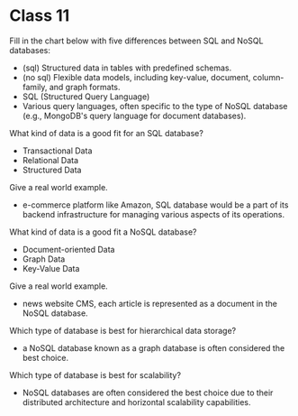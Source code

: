 # Class 11

Fill in the chart below with five differences between SQL and NoSQL databases:

- (sql) Structured data in tables with predefined schemas.
- (no sql) Flexible data models, including key-value, document, column-family, and graph formats.
- SQL (Structured Query Language)
- Various query languages, often specific to the type of NoSQL database (e.g., MongoDB's query language for document databases).

What kind of data is a good fit for an SQL database?

- Transactional Data
- Relational Data
- Structured Data

Give a real world example.

- e-commerce platform like Amazon, SQL database would be a part of its backend infrastructure for managing various aspects of its operations.

What kind of data is a good fit a NoSQL database?

- Document-oriented Data
- Graph Data
- Key-Value Data

Give a real world example.

- news website CMS, each article is represented as a document in the NoSQL database.

Which type of database is best for hierarchical data storage?

- a NoSQL database known as a graph database is often considered the best choice.

Which type of database is best for scalability?

- NoSQL databases are often considered the best choice due to their distributed architecture and horizontal scalability capabilities.
